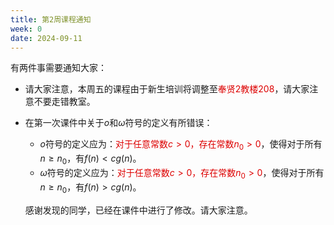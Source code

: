 ```yaml
---
title: 第2周课程通知
week: 0
date: 2024-09-11
---
```


有两件事需要通知大家：

- 请大家注意，本周五的课程由于新生培训将调整至<font color="#dd0000">奉贤2教楼208</font>，请大家注意不要走错教室。

- 在第一次课件中关于$o$和$\omega$符号的定义有所错误：

    - $o$符号的定义应为：<font color="#dd0000">对于任意常数$c>0$，存在常数$n_0>0$</font>，使得对于所有$n\geq n_0$，有$f(n)<cg(n)$。
    - $\omega$符号的定义应为：<font color="#dd0000">对于任意常数$c>0$，存在常数$n_0>0$</font>，使得对于所有$n\geq n_0$，有$f(n)>cg(n)$。

    感谢发现的同学，已经在课件中进行了修改。请大家注意。